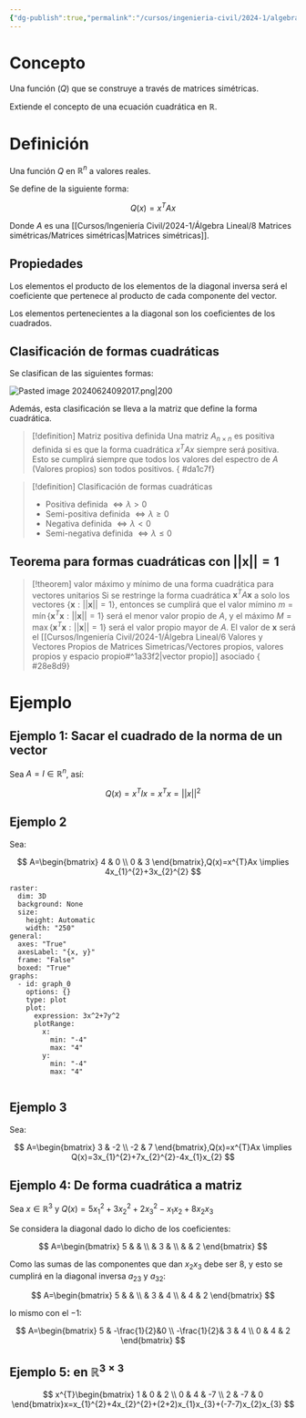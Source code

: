 ```yaml
---
{"dg-publish":true,"permalink":"/cursos/ingenieria-civil/2024-1/algebra-lineal/8-matrices-simetricas/formas-cuadraticas/","tags":["ExMAT1203"]}
---
```


# Concepto

Una función ($Q$) que se construye a través de matrices simétricas.

Extiende el concepto de una ecuación cuadrática en $\mathbb{R}$.

# Definición

Una función $Q$ en $\mathbb{R}^{n}$ a valores reales.

Se define de la siguiente forma:

$$
Q(x)=x^{T}Ax
$$

Donde $A$ es una [[Cursos/Ingeniería Civil/2024-1/Álgebra Lineal/8 Matrices simétricas/Matrices simétricas\|Matrices simétricas]].

## Propiedades

Los elementos el producto de los elementos de la diagonal inversa será el coeficiente que pertenece al producto de cada componente del vector.

Los elementos pertenecientes a la diagonal son los coeficientes de los cuadrados.

## Clasificación de formas cuadráticas

Se clasifican de las siguientes formas:

![Pasted image 20240624092017.png|200](/img/user/Cursos/Ingenier%C3%ADa%20Civil/2024-1/%C3%81lgebra%20Lineal/8%20Matrices%20sim%C3%A9tricas/attachments/Pasted%20image%2020240624092017.png)

Además, esta clasificación se lleva a la matriz que define la forma cuadrática.

> [!definition] Matriz positiva definida
> Una matriz $A_{n\times n}$ es positiva definida si es que la forma cuadrática $x^{T}Ax$ siempre será positiva. Esto se cumplirá siempre que todos los valores del espectro de $A$ (Valores propios) son todos positivos.
{ #da1c7f}


> [!definition] Clasificación de formas cuadráticas
> - Positiva definida $\iff \lambda>0$
> - Semi-positiva definida $\iff \lambda\geq 0$
> - Negativa definida $\iff \lambda<0$
> - Semi-negativa definida $\iff \lambda\leq 0$

## Teorema para formas cuadráticas con $\lvert \lvert \mathbf{x} \rvert \rvert=1$

> [!theorem] valor máximo y mínimo de una forma cuadrática para vectores unitarios
> Si se restringe la forma cuadrática $\mathbf{x}^{T}A\mathbf{x}$ a solo los vectores $\{ \mathbf{x}:\lvert \lvert \mathbf{x} \rvert \rvert=1 \}$, entonces se cumplirá que el valor mímino $m=\operatorname{mín}\{ \mathbf{x}^{T}\mathbf{x}:\lvert \lvert \mathbf{x} \rvert \rvert=1 \}$ será el menor valor propio de $A$, y el máximo $M=\operatorname{max}\{ \mathbf{x}^{T}\mathbf{x}:\lvert \lvert \mathbf{x} \rvert \rvert=1 \}$ será el valor propio mayor de $A$. El valor de $\mathbf{x}$ será el [[Cursos/Ingeniería Civil/2024-1/Álgebra Lineal/6 Valores y Vectores Propios de Matrices Simetricas/Vectores propios, valores propios y espacio propio#^1a33f2\|vector propio]] asociado
{ #28e8d9}


# Ejemplo
## Ejemplo 1: Sacar el cuadrado de la norma de un vector

Sea $A=I\in \mathbb{R}^{n}$, así:

$$
Q(x)=x^{T}Ix=x^{T}x=\lvert \lvert x \rvert \rvert ^{2}
$$
## Ejemplo 2

Sea:

$$
A=\begin{bmatrix}
4 & 0 \\
0 & 3
\end{bmatrix},Q(x)=x^{T}Ax \implies 4x_{1}^{2}+3x_{2}^{2}
$$
```mathematica-plot 
raster:
  dim: 3D
  background: None
  size:
    height: Automatic
    width: "250"
general:
  axes: "True"
  axesLabel: "{x, y}"
  frame: "False"
  boxed: "True"
graphs:
  - id: graph_0
    options: {}
    type: plot
    plot:
      expression: 3x^2+7y^2
      plotRange:
        x:
          min: "-4"
          max: "4"
        y:
          min: "-4"
          max: "4"
 
 ```

## Ejemplo 3

Sea:

$$
A=\begin{bmatrix}
3 & -2 \\
-2 
 & 7
\end{bmatrix},Q(x)=x^{T}Ax \implies Q(x)=3x_{1}^{2}+7x_{2}^{2}-4x_{1}x_{2}
$$
## Ejemplo 4: De forma cuadrática a matriz

Sea $x \in\mathbb{R}^{3}$ y $Q(x)=5x_{1}^{2}+3x_{2}^{2}+2x_{3}^{2}-x_{1}x_{2}+8x_{2}x_{3}$

Se considera la diagonal dado lo dicho de los coeficientes:

$$
A=\begin{bmatrix}
5 &  &  \\
 & 3 &  \\
 &  & 2
\end{bmatrix}
$$

Como las sumas de las componentes que dan $x_{2}x_{3}$ debe ser $8$, y esto se cumplirá en la diagonal inversa $a_{23}$ y  $a_{32}$:

$$
A=\begin{bmatrix}
5 &  &  \\
 & 3 & 4 \\
 & 4 & 2
\end{bmatrix}
$$

lo mismo con el $-1$:

$$
A=\begin{bmatrix}
5 &  -\frac{1}{2}&0  \\
 -\frac{1}{2}& 3 & 4 \\
0 & 4 & 2
\end{bmatrix}
$$

## Ejemplo 5: en $\mathbb{R}^{3\times 3}$
$$
x^{T}\begin{bmatrix}
1 & 0 & 2 \\
0 & 4 & -7 \\
2 & -7 & 0
\end{bmatrix}x=x_{1}^{2}+4x_{2}^{2}+(2+2)x_{1}x_{3}+(-7-7)x_{2}x_{3}
$$
